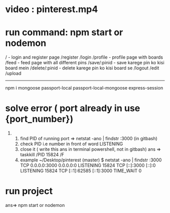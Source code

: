# video : pinterest.mp4
# run command: npm start or nodemon


/ - login and register page
/register
/login
/profile - profile page with boards
/feed - feed page with all different pins
/save/:pinid - save karege pin ko kisi board mein
/delete/:pinid - delete karege pin ko kisi board se
/logout
/edit
/upload

---

npm i mongoose passport-local passport-local-mongoose express-session


# solve error ( port already in use {port_number})

1.  1.  find PID of running port => netstat -ano | findstr :3000 (in gitbash)
    2.  check PID i.e number in front of word LISTENING
    3.  close it ( write this ans in terminal powershell, not in gitbash)
        ans => taskkill /PID 15824 /F
    4.  example
        ~/Desktop/pinterest (master) $ netstat -ano | findstr :3000
        TCP 0.0.0.0:3000 0.0.0.0:0 LISTENING 15824
        TCP [::]:3000 [::]:0 LISTENING 15824
        TCP [::1]:62585 [::1]:3000 TIME_WAIT 0

# run project

ans=> npm start or nodemon

